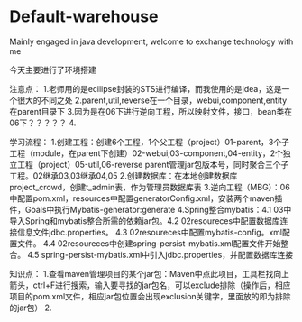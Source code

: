 # Default-warehouse
Mainly engaged in java development, welcome to exchange technology with me

今天主要进行了环境搭建

注意点：
1.老师用的是ecilipse封装的STS进行编译，而我使用的是idea，这是一个很大的不同之处
2.parent,util,reverse在一个目录，webui,component,entity在parent目录下
3.因为是在06下进行逆向工程，所以映射文件，接口，bean类在06下？？？？？
4.

学习流程：
1.创建工程：创建6个工程，1个父工程（project）01-parent，3个子工程（module，在parent下创建）02-webui,03-component,04-entity，2个独立工程（project）05-util,06-reverse
  parent管理jar包版本号，同时聚合三个子工程。02继承03,03继承04,05
2.创建数据库：在本地创建数据库project_crowd，创建t_admin表，作为管理员数据库表
3.逆向工程（MBG）：06中配置pom.xml，resources中配置generatorConfig.xml，安装两个maven插件，Goals中执行Mybatis-generator:generate
4.Spring整合mybatis：4.1 03中导入Spring和mybatis整合所需的依赖jar包。4.2 02resoureces中配置数据库连接信息文件jdbc.properties。 4.3 02resoureces中配置mybatis-config。xml配置文件。
  4.4 02resoureces中创建spring-persist-mybatis.xml配置文件开始整合。 4.5 spring-persist-mybatis.xml中引入jdbc.properties，并配置数据库连接

知识点：
1.查看maven管理项目的某个jar包：Maven中点此项目，工具栏找向上箭头，ctrl+F进行搜索，输入要寻找的jar包名，可以exclude排除（操作后，相应项目的pom.xml文件，相应jar包位置会出现exclusion关键字，里面放的即为排除的jar包）
2.
